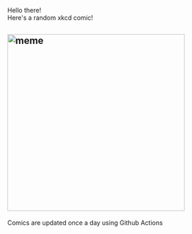 Hello there! <br>Here's a random xkcd comic!<br>
## <img src="https://imgs.xkcd.com/comics/what_to_do.png" alt="meme" width="400"/><br>
Comics are updated once a day using Github Actions